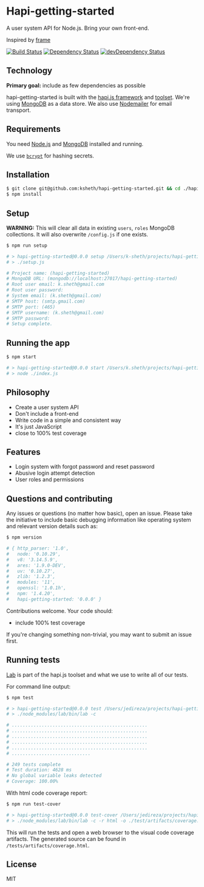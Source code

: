 # Hapi-getting-started

A user system API for Node.js. Bring your own front-end.

Inspired by [frame](https://github.com/jedireza/frame)

[![Build Status](https://travis-ci.org/k-sheth/hapi-getting-started.svg?branch=master)](https://travis-ci.org/k-sheth/hapi-getting-started)
[![Dependency Status](https://david-dm.org/k-sheth/hapi-getting-started.svg?style=flat)](https://david-dm.org/k-sheth/hapi-getting-started)
[![devDependency Status](https://david-dm.org/k-sheth/hapi-getting-started/dev-status.svg?style=flat)](https://david-dm.org/k-sheth/hapi-getting-started#info=devDependencies)

## Technology

__Primary goal:__ include as few dependencies as possible

hapi-getting-started is built with the [hapi.js framework](https://github.com/hapijs/hapi) and
[toolset](https://github.com/hapijs). We're using
[MongoDB](https://github.com/mongodb/node-mongodb-native/) as a data store. We
also use [Nodemailer](https://github.com/andris9/Nodemailer) for email
transport.

## Requirements

You need [Node.js](http://nodejs.org/download/) and
[MongoDB](http://www.mongodb.org/downloads) installed and running.

We use [`bcrypt`](https://github.com/ncb000gt/node.bcrypt.js) for hashing
secrets.

## Installation

```bash
$ git clone git@github.com:ksheth/hapi-getting-started.git && cd ./hapi-getting-started
$ npm install
```


## Setup

__WARNING:__ This will clear all data in existing `users`, `roles` MongoDB collections. It will also overwrite `/config.js` if one
exists.

```bash
$ npm run setup

# > hapi-getting-started@0.0.0 setup /Users/k-sheth/projects/hapi-getting-started
# > ./setup.js

# Project name: (hapi-getting-started)
# MongoDB URL: (mongodb://localhost:27017/hapi-getting-started)
# Root user email: k.sheth@gmail.com
# Root user password:
# System email: (k.sheth@gmail.com)
# SMTP host: (smtp.gmail.com)
# SMTP port: (465)
# SMTP username: (k.sheth@gmail.com)
# SMTP password:
# Setup complete.
```


## Running the app

```bash
$ npm start

# > hapi-getting-started@0.0.0 start /Users/k.sheth/projects/hapi-getting-started
# > node ./index.js
```

## Philosophy

 - Create a user system API
 - Don't include a front-end
 - Write code in a simple and consistent way
 - It's just JavaScript
 - close to 100% test coverage


## Features

 - Login system with forgot password and reset password
 - Abusive login attempt detection
 - User roles and permissions


## Questions and contributing

Any issues or questions (no matter how basic), open an issue. Please take the
initiative to include basic debugging information like operating system
and relevant version details such as:

```bash
$ npm version

# { http_parser: '1.0',
#   node: '0.10.29',
#   v8: '3.14.5.9',
#   ares: '1.9.0-DEV',
#   uv: '0.10.27',
#   zlib: '1.2.3',
#   modules: '11',
#   openssl: '1.0.1h',
#   npm: '1.4.20',
#   hapi-getting-started: '0.0.0' }
```

Contributions welcome. Your code should:

 - include 100% test coverage

If you're changing something non-trivial, you may want to submit an issue
first.


## Running tests

[Lab](https://github.com/hapijs/lab) is part of the hapi.js toolset and what we
use to write all of our tests.

For command line output:

```bash
$ npm test

# > hapi-getting-started@0.0.0 test /Users/jedireza/projects/hapi-getting-started
# > ./node_modules/lab/bin/lab -c

# ..................................................
# ..................................................
# ..................................................
# ..................................................
# ..................................................
# .............................

# 249 tests complete
# Test duration: 4628 ms
# No global variable leaks detected
# Coverage: 100.00%
```

With html code coverage report:

```bash
$ npm run test-cover

# > hapi-getting-started@0.0.0 test-cover /Users/jedireza/projects/hapi-getting-started
# > ./node_modules/lab/bin/lab -c -r html -o ./test/artifacts/coverage.html && open ./test/artifacts/coverage.html
```

This will run the tests and open a web browser to the visual code coverage
artifacts. The generated source can be found in `/tests/artifacts/coverage.html`.


## License

MIT

